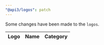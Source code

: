 ```yaml
---
"@api3/logos": patch
---
```


Some changes have been made to the `logos`.

|Logo|Name|Category|
|---|---|---|

